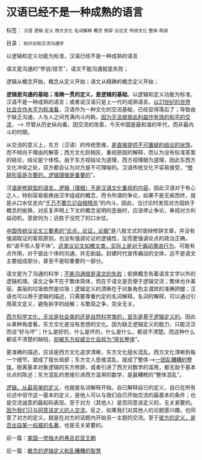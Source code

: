 # 汉语已经不是一种成熟的语言

标签： `汉语` `逻辑` `定义` `西方文化` `名词解释` `概念` `修辞` `议论文` `传统文化` `整体` `局部` 

目录： `知识论和交流沟通学`

以逻辑和定义功能为标准，汉语已经不是一种成熟的语言

语文是沟通的“学说/技艺”，语文不能沟通就是失败；

逻辑从概念开始，概念从定义开始；语文从精确的概念定义开始；



**逻辑是沟通的基础；准确一贯的定义，是逻辑的基础**。以逻辑和定义功能为标准，汉语不是一种成熟的语言；或者说汉语只是上一代的成熟语言。[以21世纪的世界社会合作水平为标准看](../../../2011/2/26/呼吁和平！不要挑拨冲突！.md)，汉语作为一种文化的交流基础，已经显得落后了；导致由于缺乏沟通，人与人之间充满内斗内耗，[因为无法就彼此利益作有效的和平的交流](../../../2010/3/3/人权为纲的网上交流步骤.md)，——>
尽管从历史纵向看，因交流的改善，今天中国是最和谐的年代，而非最内斗的时期。



从交流的意义上，东方（汉语）的传统思维，[是直接提供不可置疑的结论的状饰](../../../2011/2/7/君权神授的爱国和国民社会的公德.md)，而不倾向于理由的解答；西方文化则相反，重视原因的解释，而认为没有标准答案的结论，结论是个体性。由于东方视结论为道理，西方视理据为道理，因此东西方文化冲突之处，双方都会认为对方是不可理喻的。汉语传统文化不容易接受，“[修辞形容是次要的，逻辑理据是重要的](../../../2010/5/7/评论历史者不宜研史；分析历史就是分析现实.md)”。



汉[语是修辞型的语言，逻辑（理据）不是汉语文化重视的内容](../../../2009/5/11/汉语特点不在于协助逻辑思维.md)，因此汉语对于有心之人，特别容易偷换由汉字组成的概念，而令所谓的争论，如果不是无疾而终，就是从口水仗走向“[千万不要忘记自相残杀](http://darthvad.blog.sohu.com/130312127.html)”的内斗。因此，当讨论时发现对方固执于概念的偷换，对反复声明上下文的概念说明的歪曲时，应该停止争论，审视对方利益动机，意欲何为；远胜于没完了的口水仗。



[中国传统议论文三要素的“论点，论证，论据”](../../../2009/5/20/疑证与实证及汉议论文三要素论.md)是八股文式的诡辩修辞文章，并没有强调取证的客观原则，也没有强调论证的逻辑性，反而更强调论点的政治正确，和“语不惊人誓不休”。[这类议论文如檄文类，实际上是对于煽动激进行为](../../../2009/12/8/为神写文章的中国文人和中国的科学.md)，可能有点作用，对于彼此个体的沟通，并无助益。封建时代宣传煽动的文体，远不是语文主要组成部分，甚至不是较重要的一部分。



语文是为了沟通的科学；[不能沟通就是语文的失败](../../../2011/3/6/利益沟通＝敌我识别.md)；偷换概念有着语言文字以外的逻辑机理。语文之争不在于繁体简体，而在于语文是否便于逻辑交流；繁体也许美丽，美丽的垃圾依然是垃圾；逻辑定义的清晰在于对象角色主谓宾的准确把握；汉语也可以用于逻辑的描述，只需要尊重约定的名词解释。名词的解释，可以通过引用英文定义，避免拆字的歧解；与繁简之争，完全无关。



[西方科学文化，无论是社会类的还是自然科学类的，首先是基于逻辑定义的](../../../2010/6/24/中国哲学家泛滥成灾的原因.md)。因此从某种角度看，东方文化是没有思想的文化。因为缺乏逻辑定义的能力，只能泛泛而谈“好与坏”；什么是好的，什么是坏的，什么是什么，都说不清楚。而这种什么都说不清楚的缺陷，[却被东方权威文化自视为“擅长整体](../../../2009/10/27/西方文化擅长&quot;局部&quot;，东方文人长于整体吗？.md)”。

更准确的描述，应该是西方文化追求清晰，东方文化擅长混乱。西方文化清晰到每一个细节，就成了擅长局部；东方文人思维混乱，就成了整体——>[一团乱糟糟的整体](../../../2011/1/28/缺乏逻辑能力可能是脑残综合症的典型症状.md)。脱离基本对象逻辑的东方修辞，或者引进了西方对数学的滥用，都无助于基本论点的陈述；东方混乱的思维引进西方滥用的数学，是最糟糕的“整体混乱”。



[逻辑，从最简单的定义](../../../2011/5/3/只有人类才具备逻辑能力.md)，也就是名词解释开始。自已解释自已的定义，自已在所有论述中信守这一基本的定义，是他人可以与我们自已开始交流的最基本的条件；也是交流诚意的最起码表现。至于对方（其他人）是否同意该定义的，无关紧要的。[因为我们只与同意该定义的人交流](../../../2009/6/10/骂行为，“不跟你玩”的成人版.md)。反之，如果我们对其他人的论题感兴趣，也同意了对方的定义，就是在对方的话题内开始另一主题的交流。至于[彼方的定义，是否出自某一权威的名著](../../../2009/5/24/大学无书：读对书，不如会读书.md)，也是无关紧要的。

前一篇：[美国一党独大的弗吉尼亚王朝](../../../2011/5/7/美国一党独大的弗吉尼亚王朝.md)

后一篇：[概念的逻辑定义和乱糟糟的智慧](../../../2011/5/8/概念的逻辑定义和乱糟糟的智慧.md)